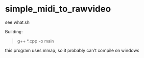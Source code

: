 # simple_midi_to_rawvideo
see what.sh

Building:
> g++ *.cpp -o main

this program uses mmap, so it probably can't compile on windows
